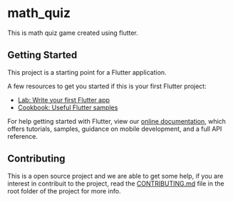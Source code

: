 # math_quiz

This is math quiz game created using flutter.

## Getting Started

This project is a starting point for a Flutter application.

A few resources to get you started if this is your first Flutter project:

- [Lab: Write your first Flutter app](https://flutter.dev/docs/get-started/codelab)
- [Cookbook: Useful Flutter samples](https://flutter.dev/docs/cookbook)

For help getting started with Flutter, view our
[online documentation](https://flutter.dev/docs), which offers tutorials,
samples, guidance on mobile development, and a full API reference.

## Contributing

This is a open source project and we are able to get some help, if you are interest in contribuit to the project, read the [CONTRIBUTING.md](CONTRIBUTING.md) file in the root folder of the project for more info.
